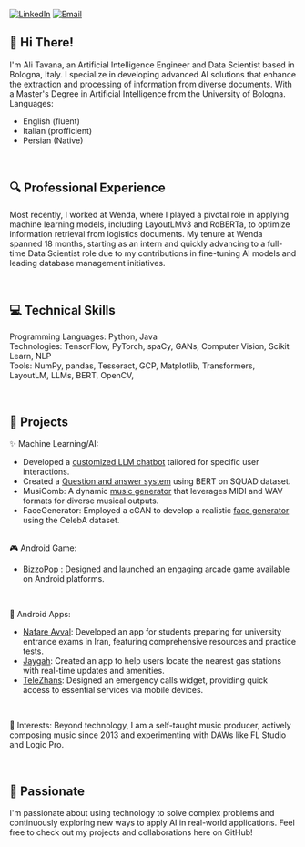 [![LinkedIn](https://img.shields.io/badge/LinkedIn-Ali_Tavana-blue?style=flat-square&logo=linkedin)](https://linkedin.com/in/alitavana/) [![Email](https://img.shields.io/badge/Email-alitavanaali%40gmail.com-red?style=flat-square&logo=gmail)](mailto:alitavanaali@gmail.com)


## 👋 Hi There! 
I'm Ali Tavana, an Artificial Intelligence Engineer and Data Scientist based in Bologna, Italy. I specialize in developing advanced AI solutions that enhance the extraction and processing of information from diverse documents. With a Master's Degree in Artificial Intelligence from the University of Bologna. <br>
Languages:
- English (fluent)
- Italian (profficient)
- Persian (Native)

<br>

## 🔍 Professional Experience 
Most recently, I worked at Wenda, where I played a pivotal role in applying machine learning models, including LayoutLMv3 and RoBERTa, to optimize information retrieval from logistics documents. My tenure at Wenda spanned 18 months, starting as an intern and quickly advancing to a full-time Data Scientist role due to my contributions in fine-tuning AI models and leading database management initiatives.

<br>

## 💻 Technical Skills

Programming Languages: Python, Java <br>
Technologies: TensorFlow, PyTorch, spaCy, GANs, Computer Vision, Scikit Learn, NLP <br>
Tools: NumPy, pandas, Tesseract, GCP, Matplotlib, Transformers, LayoutLM, LLMs, BERT, OpenCV, <br>

<br>

## 🚀 Projects
✨ Machine Learning/AI:
- Developed a  [customized LLM chatbot](https://github.com/alitavanaali/ollama_customized_chatbot) tailored for specific user interactions.
- Created a [Question and answer system](https://github.com/alitavanaali/Question-Answering_on_SQUAD) using BERT on SQUAD dataset.
- MusiComb: A dynamic [music generator](https://github.com/alitavanaali/musicomb) that leverages MIDI and WAV formats for diverse musical outputs. 
- FaceGenerator: Employed a cGAN to develop a realistic [face generator](https://github.com/alitavanaali/GenerateFaces_on_CelebA) using the CelebA dataset.
<br><br>

🎮 Android Game:
- [BizzoPop](https://cafebazaar.ir/app/tavana.ali.bizzopop?l=en) : Designed and launched an engaging arcade game available on Android platforms.

<br>

📱 Android Apps:
- [Nafare Avval](https://cafebazaar.ir/app/me.aliata.newkonkoor?l=en): Developed an app for students preparing for university entrance exams in Iran, featuring comprehensive resources and practice tests.
- [Jaygah](https://cafebazaar.ir/app/ema.com.jaygah?l=en): Created an app to help users locate the nearest gas stations with real-time updates and amenities.
- [TeleZhans](https://cafebazaar.ir/app/ali.tavana.telezhans?l=en): Designed an emergency calls widget, providing quick access to essential services via mobile devices.

<br>

🎵 Interests: Beyond technology, I am a self-taught music producer, actively composing music since 2013 and experimenting with DAWs like FL Studio and Logic Pro.

<br>

## 👀 Passionate 
I'm passionate about using technology to solve complex problems and continuously exploring new ways to apply AI in real-world applications. Feel free to check out my projects and collaborations here on GitHub!

